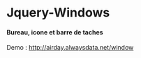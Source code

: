 # Jquery-Windows

#### Bureau, icone et barre de taches

Demo : http://airday.alwaysdata.net/window
